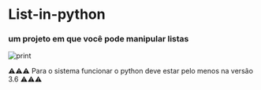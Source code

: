 # List-in-python

### um projeto em que você pode manipular listas 

![print](https://user-images.githubusercontent.com/78317354/120925314-75544c00-c6ae-11eb-8667-45882579f64f.png)

⚠️⚠️⚠️ Para o sistema funcionar o python deve estar pelo menos na versão 3.6 ⚠️⚠️⚠️
